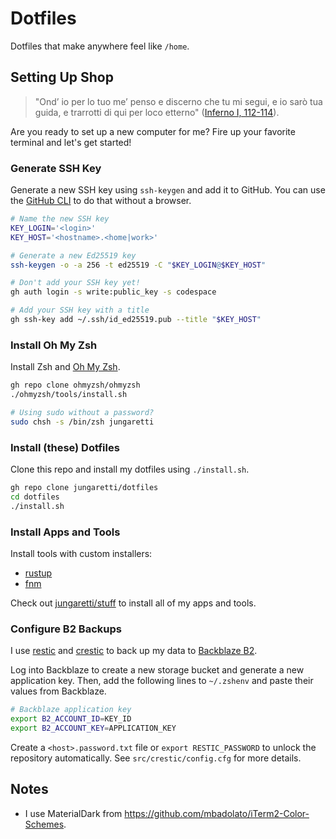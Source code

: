 # Dotfiles

Dotfiles that make anywhere feel like `/home`.

## Setting Up Shop

> "Ond’ io per lo tuo me’ penso e discerno che tu mi segui, e io sarò tua guida, e trarrotti di qui per loco etterno" ([Inferno I, 112-114](https://digitaldante.columbia.edu/dante/divine-comedy/inferno/inferno-1/)).

Are you ready to set up a new computer for me? Fire up your favorite terminal and let's get started!

### Generate SSH Key

Generate a new SSH key using `ssh-keygen` and add it to GitHub. You can use the [GitHub CLI](https://cli.github.com/manual/) to do that without a browser.

```sh
# Name the new SSH key
KEY_LOGIN='<login>'
KEY_HOST='<hostname>.<home|work>'

# Generate a new Ed25519 key
ssh-keygen -o -a 256 -t ed25519 -C "$KEY_LOGIN@$KEY_HOST"

# Don't add your SSH key yet!
gh auth login -s write:public_key -s codespace

# Add your SSH key with a title
gh ssh-key add ~/.ssh/id_ed25519.pub --title "$KEY_HOST"
```

### Install Oh My Zsh

Install Zsh and [Oh My Zsh](https://ohmyz.sh/).

```sh
gh repo clone ohmyzsh/ohmyzsh
./ohmyzsh/tools/install.sh

# Using sudo without a password?
sudo chsh -s /bin/zsh jungaretti
```

### Install (these) Dotfiles

Clone this repo and install my dotfiles using `./install.sh`.

```sh
gh repo clone jungaretti/dotfiles
cd dotfiles
./install.sh
```

### Install Apps and Tools

Install tools with custom installers:

- [rustup](https://rustup.rs/)
- [fnm](https://github.com/Schniz/fnm)

Check out [jungaretti/stuff](https://github.com/jungaretti/stuff) to install all of my apps and tools.

### Configure B2 Backups

I use [restic](https://github.com/restic/restic) and [crestic](https://github.com/nils-werner/crestic) to back up my data to [Backblaze B2](https://www.backblaze.com/b2/cloud-storage.html).

Log into Backblaze to create a new storage bucket and generate a new application key. Then, add the following lines to `~/.zshenv` and paste their values from Backblaze.

```sh
# Backblaze application key
export B2_ACCOUNT_ID=KEY_ID
export B2_ACCOUNT_KEY=APPLICATION_KEY
```

Create a `<host>.password.txt` file or `export RESTIC_PASSWORD` to unlock the repository automatically. See `src/crestic/config.cfg` for more details.

## Notes

- I use MaterialDark from https://github.com/mbadolato/iTerm2-Color-Schemes.
